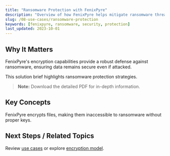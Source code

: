 ```yaml
---
title: "Ransomware Protection with FenixPyre"
description: "Overview of how FenixPyre helps mitigate ransomware threats through encryption."
slug: /08-use-cases/ransomware-protection
keywords: [fenixpyre, ransomware, security, protection]
last_updated: 2023-10-01
---
```


## Why It Matters
FenixPyre's encryption capabilities provide a robust defense against ransomware, ensuring data remains secure even if attacked.

This solution brief highlights ransomware protection strategies.

> **Note:** Download the detailed PDF for in-depth information.
<!-- VIDEO: ./media/use-cases/ransomware-demo.mp4 | Alt: Ransomware protection demonstration | Duration: 30s -->

## Key Concepts
FenixPyre encrypts files, making them inaccessible to ransomware without proper keys.

## Next Steps / Related Topics
Review [use cases](08-use-cases/index.md) or explore [encryption model](02-core-concepts/encryption-model.md).